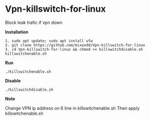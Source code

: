 # Vpn-killswitch-for-linux
Block leak trafic if vpn down

<b>Installation</b>
```
1. sudo apt update; sudo apt install ufw
2. git clone https://github.com/mixaxdd/Vpn-killswitch-for-linux
3. cd Vpn-killswitch-for-linux && chmod +x killswitchdisable.sh killswitchenable.sh
```
<b>Run</b>
```
./killswitchenable.sh
```
<b>Disable</b>
```
./killswitchdisable.sh
```
<b>Note</b>

Change VPN ip address on 6 line in killswitchenable.sh
Then apply killswitchenable.sh

